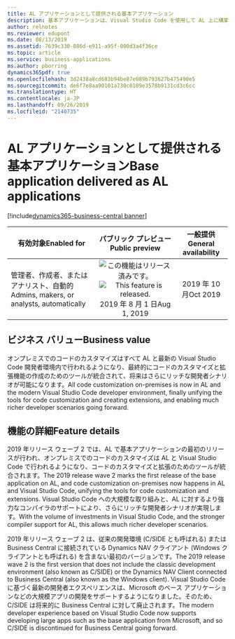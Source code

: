 ```yaml
---
title: AL アプリケーションとして提供される基本アプリケーション
description: 基本アプリケーションは、Visual Studio Code を使用して AL 上に構築されたシステム、基盤、コア アプリとして提供されます。
author: relnotes
ms.reviewer: edupont
ms.date: 08/13/2019
ms.assetid: 7639c330-886d-e911-a95f-000d3a4f36ce
ms.topic: article
ms.service: business-applications
ms.author: pborring
dynamics365pdf: true
ms.openlocfilehash: 3d2438a8cd683b94be87e089b793627b475490e5
ms.sourcegitcommit: de6f7e8aa90101a730c0109e3578b9131cd3c6cc
ms.translationtype: HT
ms.contentlocale: ja-JP
ms.lasthandoff: 09/26/2019
ms.locfileid: "2140735"
---
```

# <a name="base-application-delivered-as-al-applications"></a><span data-ttu-id="7fb89-103">AL アプリケーションとして提供される基本アプリケーション</span><span class="sxs-lookup"><span data-stu-id="7fb89-103">Base application delivered as AL applications</span></span>
[!include[dynamics365-business-central banner](../includes/dynamics365-business-central.md)]

| <span data-ttu-id="7fb89-104">有効対象</span><span class="sxs-lookup"><span data-stu-id="7fb89-104">Enabled for</span></span>    |  <span data-ttu-id="7fb89-105">パブリック プレビュー</span><span class="sxs-lookup"><span data-stu-id="7fb89-105">Public preview</span></span> | <span data-ttu-id="7fb89-106">一般提供</span><span class="sxs-lookup"><span data-stu-id="7fb89-106">General availability</span></span> | 
| ---------- | :----------: |:----------: |
|<span data-ttu-id="7fb89-107">管理者、作成者、またはアナリスト、自動的</span><span class="sxs-lookup"><span data-stu-id="7fb89-107">Admins, makers, or analysts, automatically</span></span>|<span data-ttu-id="7fb89-108">![この機能はリリース済みです。](/dynamics365-release-plan/media/green-checkmark.png "この機能はリリース済みです。")</span><span class="sxs-lookup"><span data-stu-id="7fb89-108">![This feature is released.](/dynamics365-release-plan/media/green-checkmark.png "This feature is released.")</span></span> <span data-ttu-id="7fb89-109">2019 年 8 月 1 日</span><span class="sxs-lookup"><span data-stu-id="7fb89-109">Aug 1, 2019</span></span>| <span data-ttu-id="7fb89-110">2019 年 10 月</span><span class="sxs-lookup"><span data-stu-id="7fb89-110">Oct 2019</span></span>|


## <a name="business-value"></a><span data-ttu-id="7fb89-111">ビジネス バリュー</span><span class="sxs-lookup"><span data-stu-id="7fb89-111">Business value</span></span>
<!-- bv start -->
<span data-ttu-id="7fb89-112">オンプレミスでのコードのカスタマイズはすべて AL と最新の Visual Studio Code 開発者環境内で行われるようになり、最終的にコードのカスタマイズと拡張機能の作成のためのツールが統合されて、将来はさらにリッチな開発者シナリオが可能になります。</span><span class="sxs-lookup"><span data-stu-id="7fb89-112">All code customization on-premises is now in AL and the modern Visual Studio Code developer environment, finally unifying the tools for code customization and creating extensions, and enabling much richer developer scenarios going forward.</span></span>
<!-- bv end -->



## <a name="feature-details"></a><span data-ttu-id="7fb89-113">機能の詳細</span><span class="sxs-lookup"><span data-stu-id="7fb89-113">Feature details</span></span>
<!--feature detail start -->
<span data-ttu-id="7fb89-114">2019 年リリース ウェーブ 2 では、AL で基本アプリケーションの最初のリリースが行われ、オンプレミスでのコードのカスタマイズは AL と Visual Studio Code で行われるようになり、コードのカスタマイズと拡張のためのツールが統合されます。</span><span class="sxs-lookup"><span data-stu-id="7fb89-114">The 2019 release wave 2 marks the first release of the base application on AL, and code customization on-premises now happens in AL and Visual Studio Code, unifying the tools for code customization and extensions.</span></span> <span data-ttu-id="7fb89-115">Visual Studio Code への大規模な取り組みと、AL に対するより強力なコンパイラのサポートにより、さらにリッチな開発者シナリオが実現します。</span><span class="sxs-lookup"><span data-stu-id="7fb89-115">With the volume of investments in Visual Studio Code, and the stronger compiler support for AL, this allows much richer developer scenarios.</span></span> 

<span data-ttu-id="7fb89-116">2019 年リリース ウェーブ 2 は、従来の開発環境 (C/SIDE とも呼ばれる) または Business Central に接続されている Dynamics NAV クライアント (Windows クライアントとも呼ばれる) を含まない最初のバージョンです。</span><span class="sxs-lookup"><span data-stu-id="7fb89-116">The 2019 release wave 2 is the first version that does not include the classic development environment (also known as C/SIDE) or the Dynamics NAV Client connected to Business Central (also known as the Windows client).</span></span> <span data-ttu-id="7fb89-117">Visual Studio Code に基づく最新の開発者エクスペリエンスは、Microsoft のベース アプリケーションなどの大規模アプリの開発をサポートするようになりました。そのため、C/SIDE は将来的に Business Central に対して廃止されます。</span><span class="sxs-lookup"><span data-stu-id="7fb89-117">The modern developer experience based on Visual Studio Code now supports developing large apps such as the base application from Microsoft, and so C/SIDE is discontinued for Business Central going forward.</span></span>
<!--feature detail end -->











